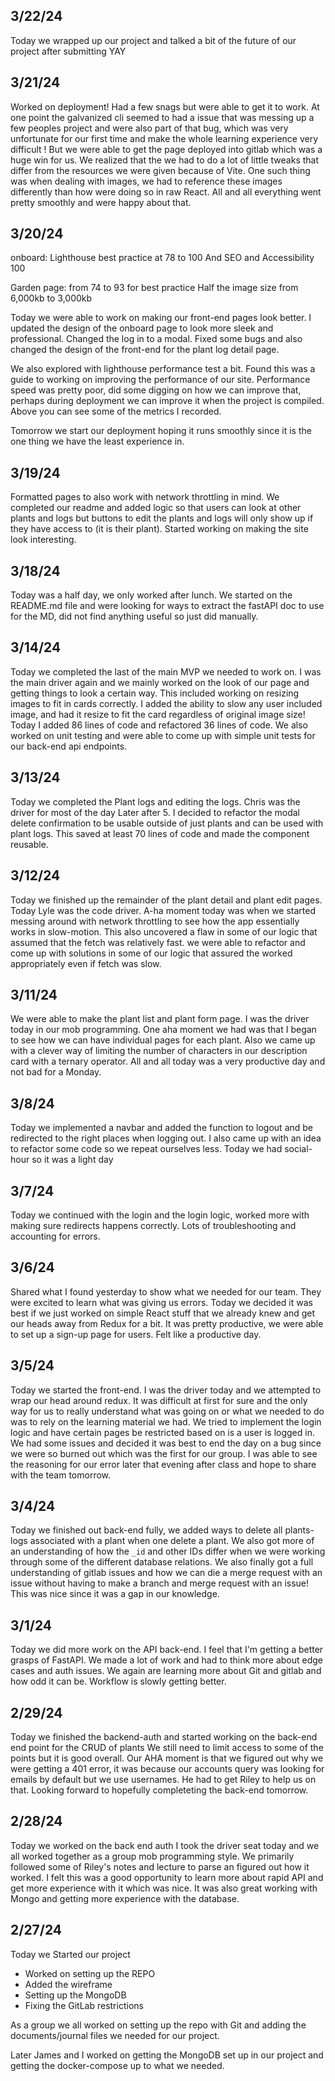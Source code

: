 ## 3/22/24
Today we wrapped up our project and talked a bit of the future of our project after submitting YAY

## 3/21/24
Worked on deployment!
Had a few snags but were able to get it to work.
At one point the galvanized cli seemed to had a issue that was messing up a few peoples project and were also part of that bug, which was very unfortunate for our first time and make the whole learning experience very difficult !
But we were able to get the page deployed into gitlab which was a huge win for us.
We realized that the we had to do a lot of little tweaks that differ from the resources we were given because of Vite. One such thing was when dealing with images, we had to reference these images differently than how were doing so in raw React.
All and all everything went pretty smoothly and were happy about that.

## 3/20/24
onboard:
Lighthouse best practice at 78 to 100
And SEO and Accessibility 100

Garden page: from 74 to 93 for best practice
Half the image size from 6,000kb to 3,000kb

Today we were able to work on making our front-end pages look better. I updated the design of the onboard page to look more sleek and professional. Changed the log in to a modal. Fixed some bugs and also changed the design of the front-end for the plant log detail page.

We also explored with lighthouse performance test a bit. Found this was a guide to working on improving the performance of our site. Performance speed was pretty poor, did some digging on how we can improve that, perhaps during deployment we can improve it when the project is compiled. Above you can see some of the metrics I recorded.

Tomorrow we start our deployment hoping it runs smoothly since it is the one thing we have the least experience in.
## 3/19/24
Formatted pages to also work with network throttling in mind.
We completed our readme and added logic so that users can look at other plants and logs but buttons to edit the plants and logs will only show up if they have access to (it is their plant).
Started working on making the site look interesting.

## 3/18/24
Today was a half day, we only worked after lunch. We started on the README.md file and were looking for ways to extract the fastAPI doc to use for the MD, did not find anything useful so just did manually.
## 3/14/24
Today we completed the last of the main MVP we needed to work on. I was the main driver again and we mainly worked on the look of our page and getting things to look a certain way. This included working on resizing images to fit in cards correctly. I added the ability to slow any user included image, and had it resize to fit the card regardless of original image size!
Today I added 86 lines of code and refactored 36 lines of code.
We also worked on unit testing and were able to come up with simple unit tests for our back-end api endpoints.

## 3/13/24
Today we completed the Plant logs and editing the logs.
Chris was the driver for most of the day
Later after 5. I decided to refactor the modal delete confirmation to be usable outside of just plants and can be used with plant logs. This saved at least 70 lines of code and made the component reusable.
## 3/12/24
Today we finished up the remainder of the plant detail and plant edit pages. Today Lyle was the code driver. A-ha moment today was when we started messing around with network throttling to see how the app essentially works in slow-motion. This also uncovered a flaw in some of our logic that assumed that the fetch was relatively fast. we were able to refactor and come up with solutions in some of our logic that assured the worked appropriately even if fetch was slow.
## 3/11/24
We were able to make the plant list and plant form page. I was the driver today in our mob programming. One aha moment we had was that I began to see how we can have individual pages for each plant. Also we came up with a clever way of limiting the number of characters in our description card with a ternary operator. All and all today was a very productive day and not bad for a Monday.
## 3/8/24
Today we implemented a navbar and added the function to logout and be redirected to the right places when logging out. I also came up with an idea to refactor some code so we repeat ourselves less. Today we had social-hour so it was a light day
## 3/7/24
Today we continued with the login and the login logic, worked more with making sure redirects happens correctly. Lots of troubleshooting and accounting for errors.
## 3/6/24
Shared what I found yesterday to show what we needed for our team. They were excited to learn what was giving us errors. Today we decided it was best if we just worked on simple React stuff that we already knew and get our heads away from Redux for a bit. It was pretty productive, we were able to set up a sign-up page for users. Felt like a productive day.
## 3/5/24
Today we started the front-end. I was the driver today and we attempted to wrap our head around redux. It was difficult at first for sure and the only way for us to really understand what was going on or what we needed to do was to rely on the learning material we had. We tried to implement the login logic and have certain pages be restricted based on is a user is logged in. We had some issues and decided it was best to end the day on a bug since we were so burned out which was the first for our group. I was able to see the reasoning for our error later that evening after class and hope to share with the team tomorrow.
## 3/4/24
Today we finished out back-end fully, we added ways to delete all plants-logs associated with a plant when one delete a plant. We also got more of an understanding of how the `_id` and other IDs differ when we were working through some of the different database relations.  We also finally got a full understanding of gitlab issues and how we can die a merge request with an issue without having to make a branch and merge request with an issue! This was nice since it was a gap in our knowledge.
## 3/1/24
Today we did more work on the API back-end. I feel that I'm getting a better grasps of FastAPI.
We made a lot of work and had to think more about edge cases and auth issues. We again are learning more about Git and gitlab and how odd it can be. Workflow is slowly getting better.
## 2/29/24
Today we finished the backend-auth
and started working on the back-end end point for the CRUD of plants
We still need to limit access to some of the points but it is good overall.
Our AHA moment is that we figured out why we were getting a 401 error, it was because our accounts query was looking for emails by default but we use usernames. He had to get Riley to help us on that.
Looking forward to hopefully completeting the back-end tomorrow.

## 2/28/24
Today we worked on the back end auth
I took the driver seat today and we all worked together as a group mob programming style.
We primarily followed some of Riley's notes and lecture to parse an figured out how it worked.
I felt this was a good opportunity to learn more about rapid API and get more experience with it
which was nice. It was also great working with Mongo and getting more experience with the database.


## 2/27/24
Today we Started our project
* Worked on setting up the REPO
* Added the wireframe
* Setting up the MongoDB
* Fixing the GitLab restrictions

As a group we all worked on setting up the repo with Git and adding the
documents/journal files we needed for our project.

Later James and I worked on getting the MongoDB set up in our project and
getting the docker-compose up to what we needed.
